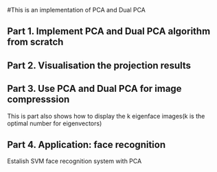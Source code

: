 #This is an implementation of PCA and Dual PCA
## Part 1. Implement PCA and Dual PCA algorithm from scratch
## Part 2. Visualisation the projection results
## Part 3. Use PCA and Dual PCA for image compresssion
This is part also shows how to display the k eigenface images(k is the optimal number for eigenvectors)
## Part 4. Application: face recognition
Estalish SVM face recognition system with PCA
